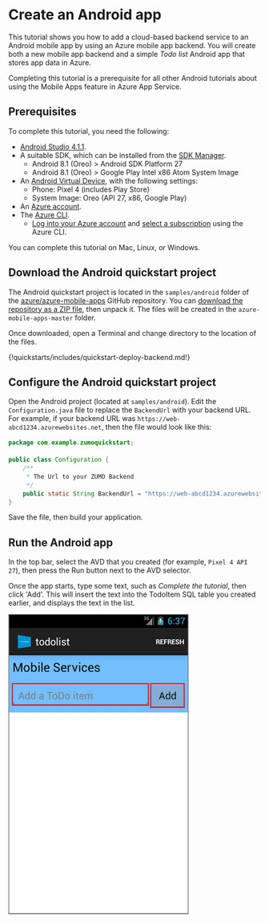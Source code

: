 # Create an Android app

This tutorial shows you how to add a cloud-based backend service to an Android mobile app by using an Azure mobile app backend.  You will create both a new mobile app backend and a simple *Todo list* Android app that stores app data in Azure.

Completing this tutorial is a prerequisite for all other Android tutorials about using the Mobile Apps feature in Azure App Service.

## Prerequisites

To complete this tutorial, you need the following:

* [Android Studio 4.1.1](https://developer.android.com/sdk/index.html).
* A suitable SDK, which can be installed from the [SDK Manager](https://developer.android.com/studio/intro/update).
  * Android 8.1 (Oreo) > Android SDK Platform 27
  * Android 8.1 (Oreo) > Google Play Intel x86 Atom System Image
* An [Android Virtual Device](https://developer.android.com/studio/run/managing-avds), with the following settings:
  * Phone: Pixel 4 (includes Play Store)
  * System Image: Oreo (API 27, x86, Google Play)
* An [Azure account](https://azure.microsoft.com/pricing/free-trial).
* The [Azure CLI](https://docs.microsoft.com/cli/azure/install-azure-cli).
    * [Log into your Azure account](https://docs.microsoft.com/cli/azure/authenticate-azure-cli) and [select a subscription](https://docs.microsoft.com/cli/azure/manage-azure-subscriptions-azure-cli) using the Azure CLI.

You can complete this tutorial on Mac, Linux, or Windows.

## Download the Android quickstart project

The Android quickstart project is located in the `samples/android` folder of the [azure/azure-mobile-apps](https://github.com/azure/azure-mobile-apps) GitHub repository.  You can [download the repository as a ZIP file](https://github.com/Azure/azure-mobile-apps/archive/master.zip), then unpack it.  The files will be created in the `azure-mobile-apps-master` folder.

Once downloaded, open a Terminal and change directory to the location of the files.

{!quickstarts/includes/quickstart-deploy-backend.md!}

## Configure the Android quickstart project

Open the Android project (located at `samples/android`).  Edit the `Configuration.java` file to replace the `BackendUrl` with your backend URL.  For example, if your backend URL was `https://web-abcd1234.azurewebsites.net`, then the file would look like this:

```java
package com.example.zumoquickstart;

public class Configuration {
    /**
     * The Url to your ZUMO Backend
     */
    public static String BackendUrl = "https://web-abcd1234.azurewebsites.net";
}
```

Save the file, then build your application.

## Run the Android app

In the top bar, select the AVD that you created (for example, `Pixel 4 API 27`), then press the Run button next to the AVD selector.

Once the app starts, type some text, such as *Complete the tutorial*, then click 'Add'.  This will insert the text into the TodoItem SQL table you created earlier, and displays the text in the list.

![Quickstart Android](./media/startup.png)
